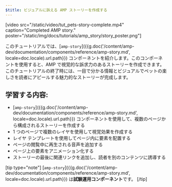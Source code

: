 ```yaml
---
$title: ビジュアルに訴える AMP ストーリーを作成する
---
```


[video src="/static/video/tut_pets-story-complete.mp4" caption="Completed AMP story." poster="/static/img/docs/tutorials/amp_story/story_poster.png"]

このチュートリアルでは、[`amp-story`]({{g.doc('/content/amp-dev/documentation/components/reference/amp-story.md', locale=doc.locale).url.path}}) コンポーネントを紹介します。このコンポーネントを使用すると、AMP で視覚的な訴求力のあるストーリーを作成できます。このチュートリアルの終了時には、一目で分かる情報とビジュアルでペットの楽しさを読者にアピールする魅力的なストーリーが完成します。

## 学習する内容:

- [`amp-story`]({{g.doc('/content/amp-dev/documentation/components/reference/amp-story.md', locale=doc.locale).url.path}}) コンポーネントを使用して、複数のページから構成されるストーリーを作成する
- 1 つのページで複数のレイヤを使用して視覚効果を作成する
- レイヤ テンプレートを使用してページ内に要素を配置する
- ページの閲覧中に再生される音声を追加する
- ページ上の要素をアニメーション化する
- ストーリーの最後に関連リンクを追加し、読者を別のコンテンツに誘導する

[tip type="note"]
 [`amp-story`]({{g.doc('/content/amp-dev/documentation/components/reference/amp-story.md', locale=doc.locale).url.path}}) は**試験運用コンポーネント**です。
[/tip]
